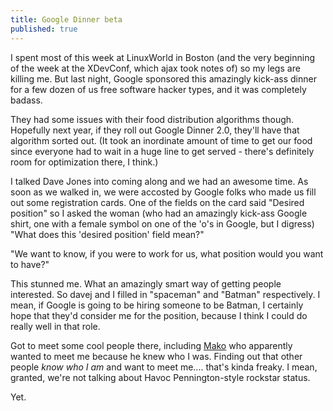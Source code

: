 ```yaml
---
title: Google Dinner beta
published: true
---
```


I spent most of this week at LinuxWorld in Boston (and the very
beginning of the week at the XDevConf, which ajax took notes of) so my
legs are killing me. But last night, Google sponsored this amazingly
kick-ass dinner for a few dozen of us free software hacker types, and it
was completely badass.

They had some issues with their food distribution algorithms though.
Hopefully next year, if they roll out Google Dinner 2.0, they'll have
that algorithm sorted out. (It took an inordinate amount of time to get
our food since everyone had to wait in a huge line to get served -
there's definitely room for optimization there, I think.)

I talked Dave Jones into coming along and we had an awesome time. As
soon as we walked in, we were accosted by Google folks who made us fill
out some registration cards. One of the fields on the card said "Desired
position" so I asked the woman (who had an amazingly kick-ass Google
shirt, one with a female symbol on one of the 'o's in Google, but I
digress) "What does this 'desired position' field mean?"

"We want to know, if you were to work for us, what position would you
want to have?"

This stunned me. What an amazingly smart way of getting people
interested. So davej and I filled in "spaceman" and "Batman"
respectively. I mean, if Google is going to be hiring someone to be
Batman, I certainly hope that they'd consider me for the position,
because I think I could do really well in that role.

Got to meet some cool people there, including [Mako][] who apparently
wanted to meet me because he knew who I was. Finding out that other
people *know who I am* and want to meet me.... that's kinda freaky. I
mean, granted, we're not talking about Havoc Pennington-style rockstar
status.

Yet.

  [Mako]: http://mako.yukidoke.org/copyrighteous/
